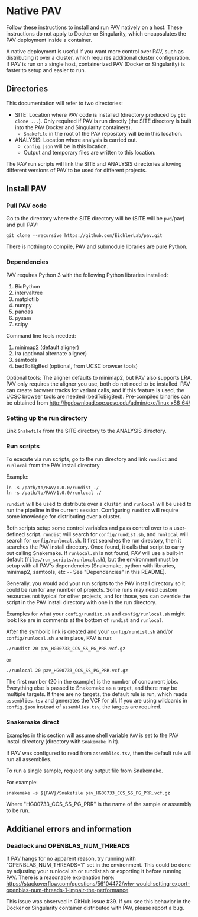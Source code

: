 # Native PAV

Follow these instructions to install and run PAV natively on a host. These instructions do not apply to Docker
or Singularity, which encapsulates the PAV deployment inside a container.

A native deployment is useful if you want more control over PAV, such as distributing it over a cluster, which
requires additional cluster configuration. If PAV is run on a single host, containerized PAV (Docker or Singularity) is
faster to setup and easier to run.

## Directories

This documentation will refer to two directories:

* SITE: Location where PAV code is installed (directory produced by `git clone ...`). Only required if PAV is run
directly (the SITE directory is built into the PAV Docker and Singularity containers).
  * `Snakefile` in the root of the PAV repository will be in this location. 
* ANALYSIS: Location where analysis is carried out.
  * `config.json` will be in this location.
  * Output and temporary files are written to this location.

The PAV run scripts will link the SITE and ANALYSIS directories allowing different versions of PAV to be used for
different projects.

## Install PAV

### Pull PAV code

Go to the directory where the SITE directory will be (SITE will be `pwd`/pav) and pull PAV:

```
git clone --recursive https://github.com/EichlerLab/pav.git
```

There is nothing to compile, PAV and submodule libraries are pure Python.

### Dependencies 

PAV requires Python 3 with the following Python libraries installed:
1. BioPython
1. intervaltree
1. matplotlib
1. numpy
1. pandas
1. pysam
1. scipy

Command line tools needed:
1. minimap2 (default aligner)
1. lra (optional alternate aligner)
1. samtools
1. bedToBigBed (optional, from UCSC browser tools)

Optional tools: The aligner defaults to minimap2, but PAV also supports LRA. PAV only requires the aligner you use,
both do not need to be installed. PAV can create browser tracks for variant calls, and if this feature is used, the UCSC
browser tools are needed (bedToBigBed). Pre-compiled binaries can be obtained from
http://hgdownload.soe.ucsc.edu/admin/exe/linux.x86_64/

### Setting up the run directory

Link `Snakefile` from the SITE directory to the ANALYSIS directory.


### Run scripts

To execute via run scripts, go to the run directory and link `rundist` and `runlocal` from the PAV install directory

Example:

    ln -s /path/to/PAV/1.0.0/rundist ./
    ln -s /path/to/PAV/1.0.0/runlocal ./

`rundist` will be used to distribute over a cluster, and `runlocal` will be used to run the pipeline in the current
session. Configuring `rundist` will require some knowledge for distributing over a cluster.

Both scripts setup some control variables and pass control over to a user-defined script. `rundist` will search for
`config/rundist.sh`, and `runlocal` will search for `config/runlocal.sh`. It first searches the run directory, then
it searches the PAV install directory. Once found, it calls that script to carry out calling Snakemake. If `runlocal.sh`
is not found, PAV will use a built-in default (`files/run_scripts/runlocal.sh`), but the environment must be setup
with all PAV's dependencies (Snakemake, python with libraries, minimap2, samtools, etc -- See "Dependencies" in this
README).

Generally, you would add your run scripts to the PAV install directory so it could be run for any number of projects.
Some runs may need custom resources not typical for other projects, and for those, you can override the script in the
PAV install directory with one in the run directory.

Examples for what your `config/rundist.sh` and `config/runlocal.sh` might look like are in comments at the bottom of
`rundist` and `runlocal`.

After the symbolic link is created and your `config/rundist.sh` and/or `config/runlocal.sh` are in place, PAV is run:

    ./rundist 20 pav_HG00733_CCS_SS_PG_PRR.vcf.gz

or

    ./runlocal 20 pav_HG00733_CCS_SS_PG_PRR.vcf.gz

The first number (20 in the example) is the number of concurrent jobs. Everything else is passed to Snakemake as a
target, and there may be multiple targets. If there are no targets, the default rule is run, which reads
`assemblies.tsv` and generates the VCF for all. If you are using wildcards in `config.json` instead of `assemblies.tsv`,
the targets are required.

### Snakemake direct

Examples in this section will assume shell variable `PAV` is set to the PAV install directory (directory with
`Snakemake` in it).

If PAV was configured to read from `assemblies.tsv`, then the default rule will run all assemblies.

To run a single sample, request any output file from Snakemake.

For example:

    snakemake -s ${PAV}/Snakefile pav_HG00733_CCS_SS_PG_PRR.vcf.gz

Where "HG00733_CCS_SS_PG_PRR" is the name of the sample or assembly to be run.

## Additianal errors and information

### Deadlock and OPENBLAS_NUM_THREADS

If PAV hangs for no apparent reason, try running with "OPENBLAS_NUM_THREADS=1" set in the environment. This could
be done by adjusting your runlocal.sh or rundist.sh or exporting it before running PAV. There is a reasonable
explanation here:
https://stackoverflow.com/questions/56104472/why-would-setting-export-openblas-num-threads-1-impair-the-performance

This issue was observed in GitHub issue #39. If you see this behavior in the Docker or Singularity container distributed
with PAV, please report a bug.
